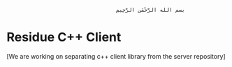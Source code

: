                                        ‫بسم الله الرَّحْمَنِ الرَّحِيمِ

# Residue C++ Client

[We are working on separating c++ client library from the server repository]

